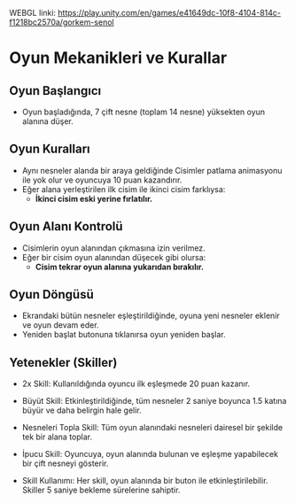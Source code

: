 WEBGL linki:
https://play.unity.com/en/games/e41649dc-10f8-4104-814c-f1218bc2570a/gorkem-senol



# Oyun Mekanikleri ve Kurallar

## Oyun Başlangıcı
- Oyun başladığında, 7 çift nesne (toplam 14 nesne) yüksekten oyun alanına düşer.

## Oyun Kuralları
- Aynı nesneler alanda bir araya geldiğinde Cisimler patlama animasyonu ile yok olur ve oyuncuya 10 puan kazandırır.
- Eğer alana yerleştirilen ilk cisim ile ikinci cisim farklıysa:
  - **İkinci cisim eski yerine fırlatılır.**

## Oyun Alanı Kontrolü
- Cisimlerin oyun alanından çıkmasına izin verilmez.
- Eğer bir cisim oyun alanından düşecek gibi olursa:
  - **Cisim tekrar oyun alanına yukarıdan bırakılır.**

## Oyun Döngüsü
- Ekrandaki bütün nesneler eşleştirildiğinde, oyuna yeni nesneler eklenir ve oyun devam eder.
- Yeniden başlat butonuna tıklanırsa oyun yeniden başlar.

## Yetenekler (Skiller)
- 2x Skill:
Kullanıldığında oyuncu ilk eşleşmede 20 puan kazanır.
- Büyüt Skill:
Etkinleştirildiğinde, tüm nesneler 2 saniye boyunca 1.5 katına büyür ve daha belirgin hale gelir.
- Nesneleri Topla Skill:
Tüm oyun alanındaki nesneleri dairesel bir şekilde tek bir alana toplar.
- İpucu Skill:
Oyuncuya, oyun alanında bulunan ve eşleşme yapabilecek bir çift nesneyi gösterir.

- Skill Kullanımı:
Her skill, oyun alanında bir buton ile etkinleştirilebilir.
Skiller 5 saniye bekleme sürelerine sahiptir.

